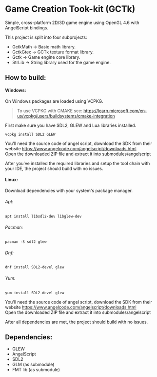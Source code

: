 # Game Creation Took-kit (GCTk)

Simple, cross-platform 2D/3D game engine using OpenGL 4.6 with AngelScript bindings.

This project is split into four subprojects:
- GctkMath -> Basic math library.
- GctkGtex -> GCTk texture format library.
- Gctk -> Game engine core library.
- StrLib -> String library used for the game engine.

## How to build:
#### Windows:
On Windows packages are loaded using VCPKG.<br/>
> To use VCPKG with CMAKE see: https://learn.microsoft.com/en-us/vcpkg/users/buildsystems/cmake-integration

First make sure you have SDL2, GLEW and Lua libraries installed.
```shell
vcpkg install SDL2 GLEW
```

You'll need the source code of angel script, download the SDK from their website https://www.angelcode.com/angelscript/downloads.html<br/>
Open the downloaded ZIP file and extract it into submodules/angelscript

After you've installed the required libraries and setup the tool chain with your IDE, the project should build with no issues.

#### Linux:

Download dependencies with your system's package manager.

###### Apt:
```shell
apt install libsdl2-dev libglew-dev
```
###### Pacman:
```shell
pacman -S sdl2 glew
```
###### Dnf:
```shell
dnf install SDL2-devel glew
```
###### Yum:
```shell
yum install SDL2-devel glew
```

You'll need the source code of angel script, download the SDK from their website https://www.angelcode.com/angelscript/downloads.html<br/>
Open the downloaded ZIP file and extract it into submodules/angelscript

After all dependencies are met, the project should build with no issues.

## Dependencies:
- GLEW
- AngelScript
- SDL2
- GLM (as submodule)
- FMT lib (as submodule)